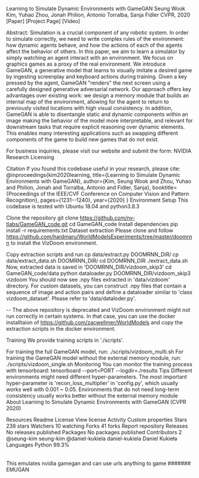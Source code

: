 Learning to Simulate Dynamic Environments with GameGAN
Seung Wook Kim, Yuhao Zhou, Jonah Philion, Antonio Torralba, Sanja Fidler
CVPR, 2020
[Paper] [Project Page] [Video]

Abstract: Simulation is a crucial component of any robotic system. In order to simulate correctly, we need to write complex rules of the environment: how dynamic agents behave, and how the actions of each of the agents affect the behavior of others. In this paper, we aim to learn a simulator by simply watching an agent interact with an environment. We focus on graphics games as a proxy of the real environment. We introduce GameGAN, a generative model that learns to visually imitate a desired game by ingesting screenplay and keyboard actions during training. Given a key pressed by the agent, GameGAN "renders" the next screen using a carefully designed generative adversarial network. Our approach offers key advantages over existing work: we design a memory module that builds an internal map of the environment, allowing for the agent to return to previously visited locations with high visual consistency. In addition, GameGAN is able to disentangle static and dynamic components within an image making the behavior of the model more interpretable, and relevant for downstream tasks that require explicit reasoning over dynamic elements. This enables many interesting applications such as swapping different components of the game to build new games that do not exist.

For business inquiries, please visit our website and submit the form: NVIDIA Research Licensing

Citation
If you found this codebase useful in your research, please cite:
@inproceedings{kim2020learning,
  title={Learning to Simulate Dynamic Environments with GameGAN},
  author={Kim, Seung Wook and Zhou, Yuhao and Philion, Jonah and Torralba, Antonio and Fidler, Sanja},
  booktitle={Proceedings of the IEEE/CVF Conference on Computer Vision and Pattern Recognition},
  pages={1231--1240},
  year={2020}
}
Environment Setup
This codebase is tested with Ubuntu 18.04 and python3.8.3

Clone the repository
git clone https://github.com/nv-tlabs/GameGAN_code.git
cd GameGAN_code
Install dependencies
pip install -r requirements.txt
Dataset extraction
Please clone and follow https://github.com/hardmaru/WorldModelsExperiments/tree/master/doomrnn to install the VizDoom environment.

Copy extraction scripts and run
cp data/extract.py DOOMRNN_DIR/
cp data/extract_data.sh DOOMRNN_DIR/
cd DOOMRNN_DIR
./extract_data.sh
Now, extracted data is saved in 'DOOMRNN_DIR/vizdoom_skip3'
cd GameGAN_code/data
python dataloader.py DOOMRNN_DIR/vizdoom_skip3 vizdoom
You should now see .npy files extracted in 'data/vizdoom' directory.
For custom datasets, you can construct .npy files that contain a sequence of image and action pairs and define a dataloader similar to 'class vizdoom_dataset'. Please refer to 'data/dataloder.py'.

-- The above repository is deprecated and VizDoom environment might not run correctly in certain systems. In that case, you can use the docker installtaion of https://github.com/zacwellmer/WorldModels and copy the extraction scripts in the docker environment.

Training
We provide training scripts in './scripts'.

For training the full GameGAN model, run:
./scripts/vizdoom_multi.sh
For training the GameGAN model without the external memory module, run:
./scripts/vizdoom_single.sh
Monitoring
You can monitor the training process with tensorboard:
tensorboard --port=PORT --logdir=./results
Tips
Different environments might need different hyper-parameters. The most important hyper-parameter is 'recon_loss_multiplier' in 'config.py', which usually works well with 0.001 ~ 0.05.
Environments that do not need long-term consistency usually works better without the external memory module
About
Learning to Simulate Dynamic Environments with GameGAN (CVPR 2020)

Resources
 Readme
License
 View license
 Activity
 Custom properties
Stars
 238 stars
Watchers
 10 watching
Forks
 41 forks
Report repository
Releases
No releases published
Packages
No packages published
Contributors
2
@seung-kim
seung-kim
@daniel-kukiela
daniel-kukiela Daniel Kukieła
Languages
Python
99.3%
  ######
This emulates nvidia gamegan and can use urls anything to game
#######
EMUGAN
#
